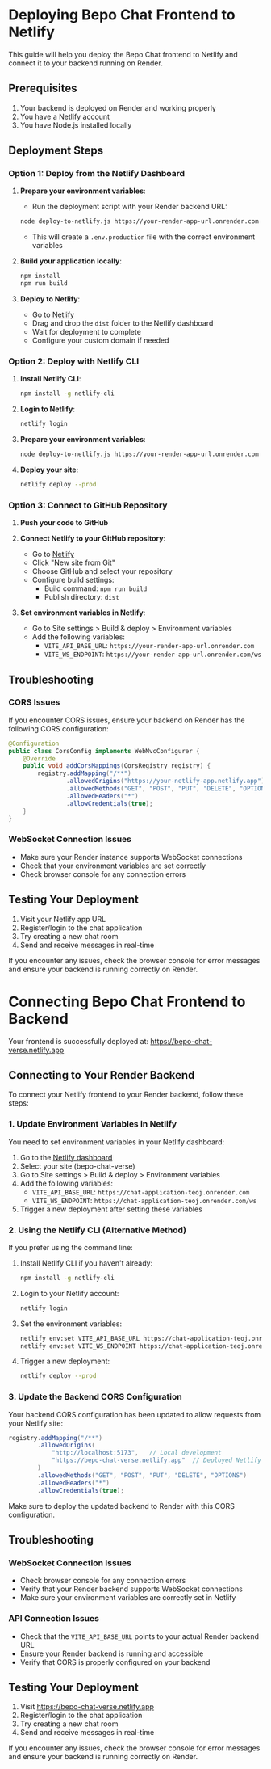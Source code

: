 # Deploying Bepo Chat Frontend to Netlify

This guide will help you deploy the Bepo Chat frontend to Netlify and connect it to your backend running on Render.

## Prerequisites

1. Your backend is deployed on Render and working properly
2. You have a Netlify account
3. You have Node.js installed locally

## Deployment Steps

### Option 1: Deploy from the Netlify Dashboard

1. **Prepare your environment variables**:
   - Run the deployment script with your Render backend URL:
   ```bash
   node deploy-to-netlify.js https://your-render-app-url.onrender.com
   ```
   - This will create a `.env.production` file with the correct environment variables

2. **Build your application locally**:
   ```bash
   npm install
   npm run build
   ```

3. **Deploy to Netlify**:
   - Go to [Netlify](https://app.netlify.com/)
   - Drag and drop the `dist` folder to the Netlify dashboard
   - Wait for deployment to complete
   - Configure your custom domain if needed

### Option 2: Deploy with Netlify CLI

1. **Install Netlify CLI**:
   ```bash
   npm install -g netlify-cli
   ```

2. **Login to Netlify**:
   ```bash
   netlify login
   ```

3. **Prepare your environment variables**:
   ```bash
   node deploy-to-netlify.js https://your-render-app-url.onrender.com
   ```

4. **Deploy your site**:
   ```bash
   netlify deploy --prod
   ```

### Option 3: Connect to GitHub Repository

1. **Push your code to GitHub**

2. **Connect Netlify to your GitHub repository**:
   - Go to [Netlify](https://app.netlify.com/)
   - Click "New site from Git"
   - Choose GitHub and select your repository
   - Configure build settings:
     - Build command: `npm run build`
     - Publish directory: `dist`

3. **Set environment variables in Netlify**:
   - Go to Site settings > Build & deploy > Environment variables
   - Add the following variables:
     - `VITE_API_BASE_URL`: `https://your-render-app-url.onrender.com`
     - `VITE_WS_ENDPOINT`: `https://your-render-app-url.onrender.com/ws`

## Troubleshooting

### CORS Issues

If you encounter CORS issues, ensure your backend on Render has the following CORS configuration:

```java
@Configuration
public class CorsConfig implements WebMvcConfigurer {
    @Override
    public void addCorsMappings(CorsRegistry registry) {
        registry.addMapping("/**")
                .allowedOrigins("https://your-netlify-app.netlify.app")
                .allowedMethods("GET", "POST", "PUT", "DELETE", "OPTIONS")
                .allowedHeaders("*")
                .allowCredentials(true);
    }
}
```

### WebSocket Connection Issues

- Make sure your Render instance supports WebSocket connections
- Check that your environment variables are set correctly
- Check browser console for any connection errors

## Testing Your Deployment

1. Visit your Netlify app URL
2. Register/login to the chat application
3. Try creating a new chat room
4. Send and receive messages in real-time

If you encounter any issues, check the browser console for error messages and ensure your backend is running correctly on Render.

# Connecting Bepo Chat Frontend to Backend

Your frontend is successfully deployed at: https://bepo-chat-verse.netlify.app

## Connecting to Your Render Backend

To connect your Netlify frontend to your Render backend, follow these steps:

### 1. Update Environment Variables in Netlify

You need to set environment variables in your Netlify dashboard:

1. Go to the [Netlify dashboard](https://app.netlify.com/)
2. Select your site (bepo-chat-verse)
3. Go to Site settings > Build & deploy > Environment variables
4. Add the following variables:
   - `VITE_API_BASE_URL`: `https://chat-application-teoj.onrender.com`
   - `VITE_WS_ENDPOINT`: `https://chat-application-teoj.onrender.com/ws`
5. Trigger a new deployment after setting these variables

### 2. Using the Netlify CLI (Alternative Method)

If you prefer using the command line:

1. Install Netlify CLI if you haven't already:
   ```bash
   npm install -g netlify-cli
   ```

2. Login to your Netlify account:
   ```bash
   netlify login
   ```

3. Set the environment variables:
   ```bash
   netlify env:set VITE_API_BASE_URL https://chat-application-teoj.onrender.com
   netlify env:set VITE_WS_ENDPOINT https://chat-application-teoj.onrender.com/ws
   ```

4. Trigger a new deployment:
   ```bash
   netlify deploy --prod
   ```

### 3. Update the Backend CORS Configuration

Your backend CORS configuration has been updated to allow requests from your Netlify site:
```java
registry.addMapping("/**")
        .allowedOrigins(
            "http://localhost:5173",   // Local development
            "https://bepo-chat-verse.netlify.app"  // Deployed Netlify frontend
        )
        .allowedMethods("GET", "POST", "PUT", "DELETE", "OPTIONS")
        .allowedHeaders("*")
        .allowCredentials(true);
```

Make sure to deploy the updated backend to Render with this CORS configuration.

## Troubleshooting

### WebSocket Connection Issues

- Check browser console for any connection errors
- Verify that your Render backend supports WebSocket connections
- Make sure your environment variables are correctly set in Netlify

### API Connection Issues

- Check that the `VITE_API_BASE_URL` points to your actual Render backend URL
- Ensure your Render backend is running and accessible
- Verify that CORS is properly configured on your backend

## Testing Your Deployment

1. Visit https://bepo-chat-verse.netlify.app
2. Register/login to the chat application
3. Try creating a new chat room
4. Send and receive messages in real-time

If you encounter any issues, check the browser console for error messages and ensure your backend is running correctly on Render. 